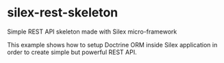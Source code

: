 # silex-rest-skeleton
Simple REST API skeleton made with Silex micro-framework

This example shows how to setup Doctrine ORM inside Silex application in order to create simple but powerful REST API.

